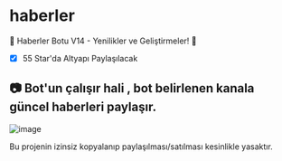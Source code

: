 # haberler
📰 Haberler Botu V14 - Yenilikler ve Geliştirmeler! 🚀

- [x] 55 Star'da Altyapı Paylaşılacak
## 📷 Bot'un çalışır hali , bot belirlenen kanala güncel haberleri paylaşır.
![image](https://i.hizliresim.com/3rs9eh0.png)

Bu projenin izinsiz kopyalanıp paylaşılması/satılması kesinlikle yasaktır.
